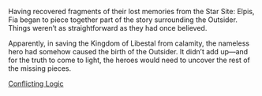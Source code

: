 Having recovered fragments of their lost memories from the Star Site: Elpis, Fia began to piece together part of the story surrounding the Outsider. Things weren’t as straightforward as they had once believed.

Apparently, in saving the Kingdom of Libestal from calamity, the nameless hero had somehow caused the birth of the Outsider. It didn’t add up—and for the truth to come to light, the heroes would need to uncover the rest of the missing pieces.

[Conflicting Logic](#embed:https://www.youtube.com/live/wnQuawM-3Jc?si=xOEGDFaE3UrQyFHt&t=9209)
